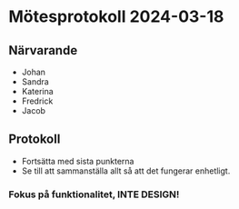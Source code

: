 # Mötesprotokoll 2024-03-18

## Närvarande
* Johan
* Sandra
* Katerina
* Fredrick
* Jacob

## Protokoll
* Fortsätta med sista punkterna 
* Se till att sammanställa allt så att det fungerar enhetligt.

### Fokus på funktionalitet, INTE DESIGN! 
